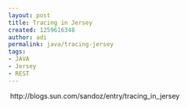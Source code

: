 ```yaml
---
layout: post
title: Tracing in Jersey
created: 1259616348
author: adi
permalink: java/tracing-jersey
tags:
- JAVA
- Jersey
- REST
---
```

<p>&nbsp;http://blogs.sun.com/sandoz/entry/tracing_in_jersey</p>
